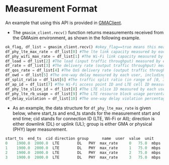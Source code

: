 
# Measurement Format

An example that using this API is provided in [GMAClient](https://github.com/pinyaras/GMAClient).
- The `gmasim_client.recv()` function returns measurements received from the GMAsim environment, as shown in the following example.
```python
ok_flag, df_list = gmasim_client.recv() #okey_flag==true means this measurement is valid.
df_phy_lte_max_rate = df_list[0] #The lte link capacity measured by each user
df_phy_wifi_max_rate = df_list[1] #The Wi-Fi link capacity measured by each user
df_load = df_list[2] #The load (input traffic throughput) measured by each user
df_rate = df_list[3] #The delivery rate (output traffic throughput) measured by each user, including traffic over LTE link, Wi-Fi link, and ALL (combining both)
df_qos_rate = df_list[4] #The QoS delivery rate (output traffic throughput that meet the QoS requirement) measured by each user, including traffic over LTE link, Wi-Fi link, and ALL (combining both)
df_owd = df_list[5] #The one-way delay measured by each user, including LTE link, Wi-Fi link, and ALL (after reordering out of order packets from both links)
df_split_ratio = df_list[6] #The traffic split ratio (in range of [0, 32]) measured by each user, including LTE link, Wi-Fi link. The LTE split ratio + Wi-Fi split ratio equals 32.
df_ap_id = df_list[7] #The Wi-Fi access point ID and LTE cell ID measured by each user, including LTE link, Wi-Fi link
df_phy_lte_slice_id = df_list[8] #The LTE slice ID measured by each user
df_phy_lte_rb_usage = df_list[9] #The LTE resource block usage percentage (%) measured by each user
df_delay_violation = df_list[10] #The one-way delay violation percentage (%) measured by each user, the delay bound (delay_bound_ms) can be configured in the JSON file
```

- As an example, the data structure for `df_phy_lte_max_rate` is given below, where start_ts and end_ts stands for the measurement start and end time; cid stands for connection ID (LTE, Wi-Fi or All); direction is either downlink (DL) or uplink (UL); group is either GMA or physical (PHY) layer measurement.
```python
start_ts  end_ts  cid direction group      name  user  value  unit
0    1900.0  2000.0  LTE        DL   PHY  max_rate     0   75.0  mbps
1    1900.0  2000.0  LTE        DL   PHY  max_rate     1   75.0  mbps
2    1900.0  2000.0  LTE        DL   PHY  max_rate     2   75.0  mbps
3    1900.0  2000.0  LTE        DL   PHY  max_rate     3   75.0  mbps
```
